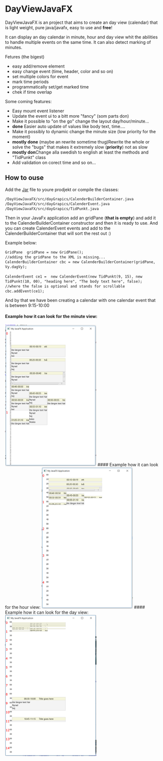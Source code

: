 # DayViewJavaFX
DayViewJavaFX is an project that aims to create an day view (calendar) that is light weight, pure java/javafx, easy to use and **free**!



It can display an day calendar in minute, hour and day view whit the abilities to handle multiple events on the same time. It can also detect marking of minutes. 

Fetures (the bigest)
* easy add/remove element
* easy change event (time, header, color and so on)
* set multiple colors for event
* mark time periods
* programmatically set/get marked time
* chek if time overlap


Some coming features:
* Easy mount event listener
* Update the event ui to a bitt more "fancy" (som parts don)
* Make it possible to "on the go" change the layout day/hour/minute...
* **done** Easier auto update of values like body text, time....
* Make it possibly to dynamic change the minute size (low priority for the moment)
* **mostly done** (maybe an rewrite sometime thug)Rewrite the whole or solve the "bugs" that makes it extremely slow (**priority**) not as slow
* **mostly don**Change alla swedish to english at least the methods and "TidPunkt" class
* Add validation on corect time and so on...


## How to ouse
Add the [Jar](https://github.com/flaime/DayViewJavaFX/releases) file to youre prodjekt or compile the classes:
```
/DayViewJavaFX/src/dayGrapics/CalenderBuilderContainer.java
/DayViewJavaFX/src/dayGrapics/CalenderEvent.java
/DayViewJavaFX/src/dayGrapics/TidPunkt.java
```

Then in your JavaFx application add an gridPane (**that is empty**) and add it to the CalenderBuilderContainer constructor and then it is ready to use. And you can create CalenderEvent events and add to the CalenderBuilderContainer that will sort the rest out :)

Example below:
```
GridPane  gridPane = new GridPane();
//adding the gridPane to the XML is missing...
CalenderBuilderContainer cbc = new CalenderBuilderContainer(gridPane, Vy.dagVy);

CalenderEvent ce1 =  new CalenderEvent(new TidPunkt(9, 15), new TidPunkt(10, 00), "heading here", "The body text here", false); //where the false is optional and stands for scrollable
cbc.addEvent(ce1);
```
And by that we have been creating a calendar with one calendar event that is between 9:15-10:00

#### Example how it can look for the minute view:
<img src="https://github.com/flaime/DayViewJavaFX/blob/master/readmeFiles/dayView.PNG" width="300">
#### Example how it can look for the hour view:
<img src="https://github.com/flaime/DayViewJavaFX/blob/master/readmeFiles/dayView%20timmar.PNG" width="300">
#### Example how it can look for the day view:
<img src="https://github.com/flaime/DayViewJavaFX/blob/master/readmeFiles/dayView%20day.PNG" width="300">
